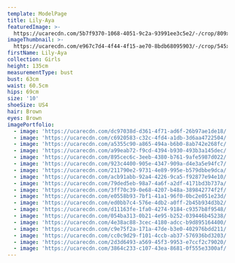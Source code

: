 ```yaml
---
template: ModelPage
title: Lily-Aya
featuredImage: >-
  https://ucarecdn.com/5b7f9370-1068-4051-9c2a-93991ee3c5e2/-/crop/809x357/0,0/-/preview/
imageThumbnail: >-
  https://ucarecdn.com/e967c7d4-4f44-4f15-ae70-8bdb68095903/-/crop/545x714/510,306/-/preview/
firstName: Lily-Aya
collection: Girls
height: 135cm
measurementType: bust
bust: 63cm
waist: 60.5cm
hips: 69cm
size: '10'
shoeSize: US4
hair: Brown
eyes: Brown
imagePortfolio:
  - image: 'https://ucarecdn.com/dc97038d-d361-4f71-ad6f-26b97ae1de18/'
  - image: 'https://ucarecdn.com/c6920583-c32c-4fd4-a1db-3d6aa4722504/'
  - image: 'https://ucarecdn.com/a5355c90-a865-494a-b6b0-8ab742e268fc/'
  - image: 'https://ucarecdn.com/a99eab72-f9cd-4394-b930-493b3a145dec/'
  - image: 'https://ucarecdn.com/895cec6c-3eeb-4380-b761-9afe5987d022/'
  - image: 'https://ucarecdn.com/923c4400-905e-4347-909a-d4e3a5e94fc7/'
  - image: 'https://ucarecdn.com/211790e2-9731-4e89-995e-b579dbbe9dca/'
  - image: 'https://ucarecdn.com/acb91abb-92a4-4226-9ca5-f92877e94e10/'
  - image: 'https://ucarecdn.com/79ded5eb-98a7-4a6f-a2df-4171bd3b737a/'
  - image: 'https://ucarecdn.com/3ff70c39-0e68-4207-b48a-389842774f2f/'
  - image: 'https://ucarecdn.com/e0558b93-7bf1-41a1-96f0-0bc2e051e23d/'
  - image: 'https://ucarecdn.com/ed0bb7c4-576e-4db2-a0ff-2b45b934d3b2/'
  - image: 'https://ucarecdn.com/d11163fe-1fa0-4274-9184-c9357b8f9548/'
  - image: 'https://ucarecdn.com/054ba313-0b21-4e95-b252-039446b45238/'
  - image: 'https://ucarecdn.com/4e38ac88-3cec-4180-adcc-b9d895164400/'
  - image: 'https://ucarecdn.com/c9e75f2a-171a-47de-b3e0-402976bdd211/'
  - image: 'https://ucarecdn.com/cc0c9d29-f101-4ccb-ab37-576936bd3203/'
  - image: 'https://ucarecdn.com/2d3d6493-a569-45f3-9953-e7ccf2c79020/'
  - image: 'https://ucarecdn.com/3864c233-c107-43ea-8681-0f555e3300af/'
---
```


